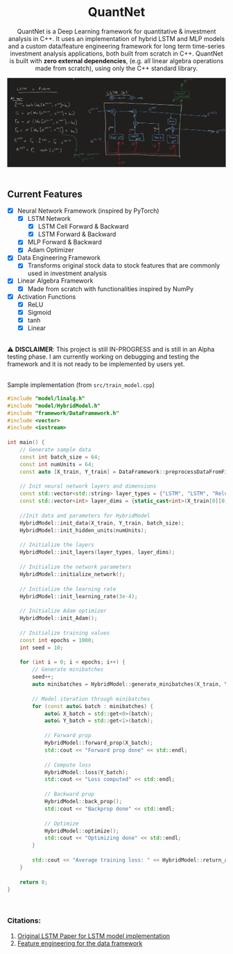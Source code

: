 <h1 align= "center">QuantNet</h1>

<p align="center">QuantNet is a Deep Learning framework for quantitative & investment analysis in C++. It uses an implementation of hybrid LSTM and MLP models and a custom data/feature engineering framework for long term time-series investment analysis applications, both built from scratch in C++. QuantNet is built with <b>zero external dependencies</b>, (e.g. all linear algebra operations made from scratch), using only the C++ standard library. 
</p>

<div style="text-align: center;">
    <img src="lstm-cell.png">
</div>

<br>

## Current Features
- [x] Neural Network Framework (inspired by PyTorch)
  - [x] LSTM Network
    - [x] LSTM Cell Forward & Backward
    - [x] LSTM Forward & Backward
  - [x] MLP Forward & Backward
  - [x] Adam Optimizer
     
- [x] Data Engineering Framework
    - [x] Transforms original stock data to stock features that are commonly used in investment analysis    

- [x] Linear Algebra Framework
  - [x] Made from scratch with functionalities inspired by NumPy
     
- [x] Activation Functions
  - [x] ReLU
  - [x] Sigmoid
  - [x] tanh
  - [x] Linear
     
<br>
⚠ <b>DISCLAIMER</b>: This project is still IN-PROGRESS and is still in an Alpha testing phase. I am currently working on debugging and testing the framework and it is not ready to be implemented by users yet.

<br>
<br>

Sample implementation (from `src/train_model.cpp`)
```cpp
#include "model/linalg.h"
#include "model/HybridModel.h"
#include "framework/DataFramework.h"
#include <vector>
#include <iostream>

int main() {
    // Generate sample data
    const int batch_size = 64;
    const int numUnits = 64;
    const auto [X_train, Y_train] = DataFramework::preprocessDataFromFile("<absolute_path_to_data>.csv");

    // Init neural network layers and dimensions
    const std::vector<std::string> layer_types = {"LSTM", "LSTM", "Relu", "Relu", "Linear"};
    const std::vector<int> layer_dims = {static_cast<int>(X_train[0][0].size()), 64, 64, 32, 1};

    //Init data and parameters for HybridModel
    HybridModel::init_data(X_train, Y_train, batch_size);
    HybridModel::init_hidden_units(numUnits);

    // Initialize the layers
    HybridModel::init_layers(layer_types, layer_dims);

    // Initialize the network parameters
    HybridModel::initialize_network();

    // Initialize the learning rate
    HybridModel::init_learning_rate(3e-4);

    // Initialize Adam optimizer
    HybridModel::init_Adam();

    // Initialize training values
    const int epochs = 1000;
    int seed = 10;

    for (int i = 0; i < epochs; i++) {
        // Generate minibatches
        seed++;
        auto minibatches = HybridModel::generate_minibatches(X_train, Y_train, batch_size, seed);

        // Model iteration through minibatches
        for (const auto& batch : minibatches) {
            auto& X_batch = std::get<0>(batch);
            auto& Y_batch = std::get<1>(batch); 

            // Forward prop
            HybridModel::forward_prop(X_batch);
            std::cout << "Forward prop done" << std::endl;

            // Compute loss
            HybridModel::loss(Y_batch);
            std::cout << "Loss computed" << std::endl;

            // Backward prop
            HybridModel::back_prop();
            std::cout << "Backprop done" << std::endl;

            // Optimize
            HybridModel::optimize();
            std::cout << "Optimizing done" << std::endl;
        }

        std::cout << "Average training loss: " << HybridModel::return_avg_loss() << std::endl;
    }

    return 0;
}

```
<br>

### Citations:
1) [Original LSTM Paper for LSTM model implementation](https://deeplearning.cs.cmu.edu/S23/document/readings/LSTM.pdf)
2) [Feature engineering for the data framework](https://medium.com/aimonks/improving-stock-price-forecasting-by-feature-engineering-8a5d0be2be96)
